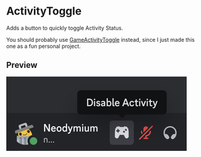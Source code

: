 # ActivityToggle

Adds a button to quickly toggle Activity Status.

You should probably use [GameActivityToggle](https://betterdiscord.app/plugin/GameActivityToggle) instead, since I just made this one as a fun personal project.

## Preview

![preview](https://raw.githubusercontent.com/Neodymium7/BetterDiscordStuff/main/ActivityToggle/assets/preview.png)

